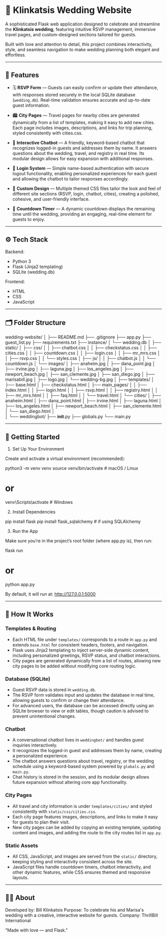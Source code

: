 # 💍 Klinkatsis Wedding Website

A sophisticated Flask web application designed to celebrate and streamline the **Klinkatsis wedding**, featuring intuitive RSVP management, immersive travel pages, and custom-designed sections tailored for guests.  

Built with love and attention to detail, this project combines interactivity, style, and seamless navigation to make wedding planning both elegant and effortless.

---

## 🌟 Features

- 🗓️ **RSVP Form** — Guests can easily confirm or update their attendance, with responses stored securely in the local SQLite database (`wedding.db`). Real-time validation ensures accurate and up-to-date guest information.  

- 🏙️ **City Pages** — Travel pages for nearby cities are generated dynamically from a list of templates, making it easy to add new cities. Each page includes images, descriptions, and links for trip planning, styled consistently with cities.css.

- 💬 **Interactive Chatbot** — A friendly, keyword-based chatbot that recognizes logged-in guests and addresses them by name. It answers questions about the wedding, travel, and registry in real time. Its modular design allows for easy expansion with additional responses.

- 🔐 **Login System** — Simple name-based authentication with secure logout functionality, enabling personalized experiences for each guest and allowing the chatbot to tailor responses accordingly. 

- 💞 **Custom Design** — Multiple themed CSS files tailor the look and feel of different site sections (RSVP, login, chatbot, cities), creating a polished, cohesive, and user-friendly interface.  

- 📅 **Countdown Timer** — A dynamic countdown displays the remaining time until the wedding, providing an engaging, real-time element for guests to enjoy.

---

## ⚙️ Tech Stack

Backend:  
- Python 3  
- Flask (Jinja2 templating)  
- SQLite (wedding.db)  

Frontend:  
- HTML  
- CSS  
- JavaScript  

---

## 🗂️ Folder Structure

wedding-website/
│
├── README.md
├── .gitignore
├── app.py
├── guest_list.py
├── requirements.txt
├── instance/
│   └── wedding.db
│
├── static/
│   ├── css/
│   │   ├── chatbot.css
│   │   ├── checkstatus.css
│   │   ├── cities.css
│   │   ├── countdown.css
│   │   ├── login.css
│   │   ├── mr_mrs.css
│   │   ├── rsvp.css
│   │   └── styles.css
│   ├── js/
│   │   ├── chatbot.js
│   │   └── countdown.js
│   └── images/
│       ├── anaheim.jpg
│       ├── dana_point.jpg
│       ├── irvine.jpg
│       ├── laguna.jpg
│       ├── los_angeles.jpg
│       ├── newport_beach.jpg
│       ├── san_clemente.jpg
│       ├── san_diego.jpg
│       ├── marisabill.jpg
│       ├── logo.jpg
│       └── wedding-bg.jpg
│
├── templates/
│   ├── base.html
│   ├── checkstatus.html
│   ├── main_pages/
│   │   ├── index.html
│   │   ├── login.html
│   │   ├── rsvp.html
│   │   ├── registry.html
│   │   ├── mr_mrs.html
│   │   ├── faq.html
│   │   └── travel.html
│   └── cities/
│       ├── anaheim.html
│       ├── dana_point.html
│       ├── irvine.html
│       ├── laguna.html
│       ├── los_angeles.html
│       ├── newport_beach.html
│       ├── san_clemente.html
│       └── san_diego.html
│   
│
└── weddingbot/
    ├── __init__.py
    ├── globals.py
    └── main.py


---

## 🚀 Getting Started

1. Set Up Your Environment

Create and activate a virtual environment (recommended):

python3 -m venv venv
source venv/bin/activate  # macOS / Linux
# or
venv\Scripts\activate     # Windows

2. Install Dependencies

pip install flask
pip install flask_sqlalchemy  # if using SQLAlchemy

3. Run the App

Make sure you’re in the project’s root folder (where app.py is), then run:

flask run
# or
python app.py

By default, it will run at:
http://127.0.0.1:5000

---

## 🧩 How It Works

### Templates & Routing
- Each HTML file under `templates/` corresponds to a route in `app.py` and extends `base.html` for consistent headers, footers, and navigation.  
- Flask uses Jinja2 templating to inject server-side dynamic content, including personalized greetings, RSVP status, and chatbot interactions.  
- City pages are generated dynamically from a list of routes, allowing new city pages to be added without modifying core routing logic.

### Database (SQLite)
- Guest RSVP data is stored in `wedding.db`.  
- The RSVP form validates input and updates the database in real time, allowing guests to confirm or change their attendance.  
- For advanced users, the database can be accessed directly using an SQLite browser to view or edit tables, though caution is advised to prevent unintentional changes.

### Chatbot
- A conversational chatbot lives in `weddingbot/` and handles guest inquiries interactively.  
- It recognizes the logged-in guest and addresses them by name, creating a personalized experience.  
- The chatbot answers questions about travel, registry, or the wedding schedule using a keyword-based system powered by `globals.py` and `main.py`.  
- Chat history is stored in the session, and its modular design allows future expansion without altering core app functionality.

### City Pages
- All travel and city information is under `templates/cities/` and styled consistently with `static/css/cities.css`.  
- Each city page features images, descriptions, and links to make it easy for guests to plan their visit.  
- New city pages can be added by copying an existing template, updating content and images, and adding the route to the city routes list in `app.py`.

### Static Assets
- All CSS, JavaScript, and images are served from the `static/` directory, keeping styling and interactivity consistent across the site.  
- JavaScript files handle countdown timers, chatbot interactivity, and other dynamic features, while CSS ensures themed and responsive layouts.

---

## 👰🤵 About

Developed by: Bill Klinkatsis
Purpose: To celebrate his and Marisa's wedding with a creative, interactive website for guests.
Company: ThrillBill International

"Made with love — and Flask."